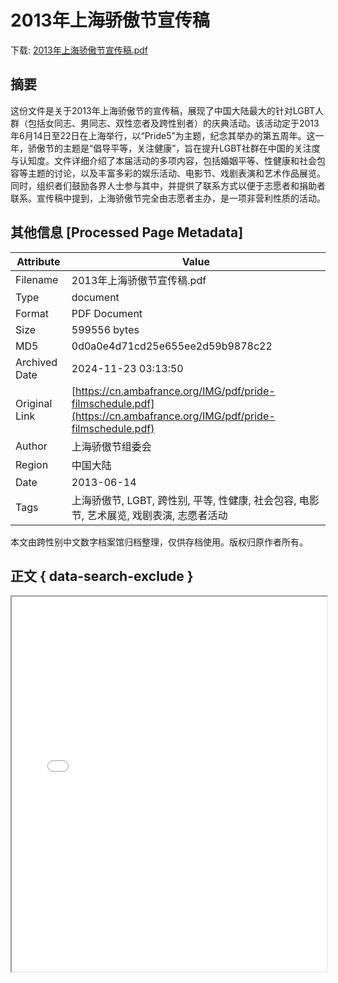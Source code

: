 # 2013年上海骄傲节宣传稿

<!-- tcd_download_link -->
下载: <a href="../2013年上海骄傲节宣传稿.pdf" download>2013年上海骄傲节宣传稿.pdf</a>
<!-- tcd_download_link_end -->

## 摘要

<!-- tcd_abstract -->
这份文件是关于2013年上海骄傲节的宣传稿，展现了中国大陆最大的针对LGBT人群（包括女同志、男同志、双性恋者及跨性别者）的庆典活动。该活动定于2013年6月14日至22日在上海举行，以“Pride5”为主题，纪念其举办的第五周年。这一年，骄傲节的主题是“倡导平等，关注健康”，旨在提升LGBT社群在中国的关注度与认知度。文件详细介绍了本届活动的多项内容，包括婚姻平等、性健康和社会包容等主题的讨论，以及丰富多彩的娱乐活动、电影节、戏剧表演和艺术作品展览。同时，组织者们鼓励各界人士参与其中，并提供了联系方式以便于志愿者和捐助者联系。宣传稿中提到，上海骄傲节完全由志愿者主办，是一项非营利性质的活动。

<!-- tcd_abstract_end -->

## 其他信息 [Processed Page Metadata]

| Attribute       | Value                                  |
|-----------------|----------------------------------------|
| Filename        | 2013年上海骄傲节宣传稿.pdf                             |
| Type            | document                                 |
| Format          | PDF Document                               |
| Size            | 599556 bytes                           |
| MD5             | 0d0a0e4d71cd25e655ee2d59b9878c22                                  |
| Archived Date   | 2024-11-23 03:13:50                             |
| Original Link   | [https://cn.ambafrance.org/IMG/pdf/pride-filmschedule.pdf](https://cn.ambafrance.org/IMG/pdf/pride-filmschedule.pdf)                         |
| Author          | 上海骄傲节组委会                               |
| Region          | 中国大陆                               |
| Date            | 2013-06-14                                 |
| Tags            | 上海骄傲节, LGBT, 跨性别, 平等, 性健康, 社会包容, 电影节, 艺术展览, 戏剧表演, 志愿者活动                                 |

本文由跨性别中文数字档案馆归档整理，仅供存档使用。版权归原作者所有。


## 正文 { data-search-exclude }

<!-- tcd_main_text -->
<iframe src="../2013年上海骄傲节宣传稿.pdf" width="100%" height="600px">
    <p>无法显示PDF，请下载查看。</p>
</iframe>
<!-- tcd_main_text_end -->

